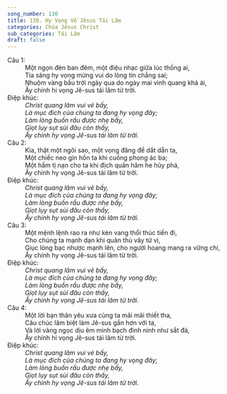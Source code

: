 ```yaml
---
song_number: 130
title: 130. Hy Vọng Về Jêsus Tái Lâm
categories: Chúa Jêsus Christ
sub_categories: Tái Lâm
draft: false
---
```

<dl><dt>Câu 1:</dt><dd data-verse="1">Một ngọn đèn ban đêm, một điệu nhạc giữa lúc thống ai, <br/>Tia sáng hy vọng mừng vui do lòng tin chẳng sai; <br/>Nhuộm vàng bầu trời ngày qua do ngày mai vinh quang khả ái, <br/>Ấy chính hi vọng Jê-sus tái lâm từ trời. </dd><dt>Điệp khúc:</dt><dd data-chorus="1"><em>Christ quang lâm vui vẻ bấy, <br/>Là mục đích của chúng ta đang hy vọng đây; <br/>Làm lòng buồn rầu được nhẹ bấy, <br/>Giọt lụy sụt sùi đâu còn thấy, <br/>Ấy chính hy vọng Jê-sus tái lâm từ trời. </em></dd><dt>Câu 2:</dt><dd data-verse="2">Kìa, thật một ngôi sao, một vọng đăng để dắt dẫn ta, <br/>Một chiếc neo gìn hồn ta khi cuồng phong ác ba; <br/>Một hầm tị nạn cho ta khi địch quân hăm he hủy phá, <br/>Ấy chính hy vọng Jê-sus tái lâm từ trời. </dd><dt>Điệp khúc:</dt><dd data-chorus="1"><em>Christ quang lâm vui vẻ bấy, <br/>Là mục đích của chúng ta đang hy vọng đây; <br/>Làm lòng buồn rầu được nhẹ bấy, <br/>Giọt lụy sụt sùi đâu còn thấy, <br/>Ấy chính hy vọng Jê-sus tái lâm từ trời. </em></dd><dt>Câu 3:</dt><dd data-verse="3">Một mệnh lệnh rao ra như kèn vang thổi thúc tiến đi, <br/>Cho chúng ta mạnh dạn khi quân thù vây tứ vi, <br/>Giục lòng bạc nhược mạnh lên, cho người hoang mang ra vững chí, <br/>Ấy chính hy vọng Jê-sus tái lâm từ trời. </dd><dt>Điệp khúc:</dt><dd data-chorus="1"><em>Christ quang lâm vui vẻ bấy, <br/>Là mục đích của chúng ta đang hy vọng đây; <br/>Làm lòng buồn rầu được nhẹ bấy, <br/>Giọt lụy sụt sùi đâu còn thấy, <br/>Ấy chính hy vọng Jê-sus tái lâm từ trời. </em></dd><dt>Câu 4:</dt><dd data-verse="3">Một lời bạn thân yêu xưa cùng ta mãi mãi thiết tha, <br/>Câu chúc lâm biệt làm Jê-sus gần hơn với ta, <br/>Và lời vàng ngọc dịu êm minh bạch đinh ninh như sắt đá, <br/>Ấy chính hi vọng Jê-sus tái lâm từ trời. </dd><dt>Điệp khúc:</dt><dd data-chorus="1"><em>Christ quang lâm vui vẻ bấy, <br/>Là mục đích của chúng ta đang hy vọng đây; <br/>Làm lòng buồn rầu được nhẹ bấy, <br/>Giọt lụy sụt sùi đâu còn thấy, <br/>Ấy chính hy vọng Jê-sus tái lâm từ trời. </em></dd></dl>